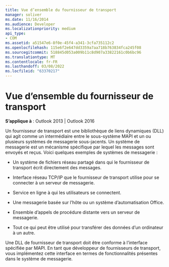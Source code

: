 ```yaml
---
title: Vue d’ensemble du fournisseur de transport
manager: soliver
ms.date: 11/16/2014
ms.audience: Developer
ms.localizationpriority: medium
api_type:
- COM
ms.assetid: a51547e6-8f0e-45f4-a341-3cfa735112c2
ms.openlocfilehash: 115e6f2e647dd3359a7aa718b763834fca245f08
ms.sourcegitcommit: 518845d053a009b11c8d907a33822161c0b6bc96
ms.translationtype: MT
ms.contentlocale: fr-FR
ms.lasthandoff: 03/08/2022
ms.locfileid: "63370217"
---
```

# <a name="transport-provider-overview"></a>Vue d’ensemble du fournisseur de transport

  
  
**S’applique à** : Outlook 2013 | Outlook 2016 
  
Un fournisseur de transport est une bibliothèque de liens dynamiques (DLL) qui agit comme un intermédiaire entre le sous-système MAPI et un ou plusieurs systèmes de messagerie sous-jacents. Un système de messagerie est un mécanisme spécifique par lequel les messages sont envoyés et reçus. Voici quelques exemples de systèmes de messagerie :
  
- Un système de fichiers réseau partagé dans qui le fournisseur de transport écrit directement des messages.
    
- Interface réseau TCP/IP que le fournisseur de transport utilise pour se connecter à un serveur de messagerie.
    
- Service en ligne à qui les utilisateurs se connectent.
    
- Une messagerie basée sur l’hôte ou un système d’automatisation Office.
    
- Ensemble d’appels de procédure distante vers un serveur de messagerie.
    
- Tout ce qui peut être utilisé pour transférer des données d’un ordinateur à un autre.
    
Une DLL de fournisseur de transport doit être conforme à l’interface spécifiée par MAPI. En tant que développeur de fournisseurs de transport, vous implémentez cette interface en termes de fonctionnalités présentes dans le système de messagerie.
  

